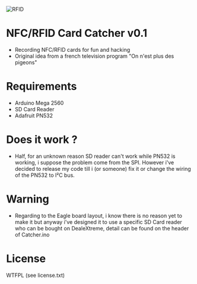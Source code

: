 ![RFID](https://cloud.githubusercontent.com/assets/8536299/8459378/03f6b900-201d-11e5-82d9-d7288c7a8099.jpg)

# NFC/RFID Card Catcher v0.1
* Recording NFC/RFID cards for fun and hacking
* Original idea from a french television program "On n'est plus des pigeons"

# Requirements
* Arduino Mega 2560
* SD Card Reader
* Adafruit PN532

# Does it work ?
* Half, for an unknown reason SD reader can't work while PN532 is working, i suppose the problem come from the SPI.
However i've decided to release my code till i (or someone) fix it or change the wiring of the PN532 to I²C bus.

# Warning
* Regarding to the Eagle board layout, i know there is no reason yet to make it but anyway i've designed it to use a specific SD Card reader who can be bought on DealeXtreme, detail can be found on the header of Catcher.ino

# License

WTFPL (see license.txt)
